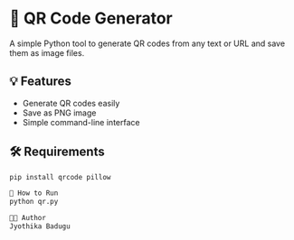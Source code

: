 # 🔳 QR Code Generator

A simple Python tool to generate QR codes from any text or URL and save them as image files.
## 💡 Features
- Generate QR codes easily
- Save as PNG image
- Simple command-line interface

## 🛠️ Requirements

```bash
pip install qrcode pillow

🚀 How to Run
python qr.py

👩‍💻 Author
Jyothika Badugu


